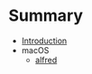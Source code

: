 # Summary

* [Introduction][1]
* macOS
	* [alfred][2]

[1]:	readme.md
[2]:	./macOS/alfred/making-workflows.md